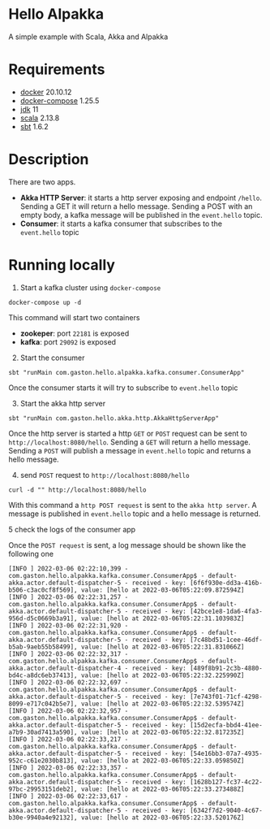 # Hello Alpakka

A simple example with Scala, Akka and Alpakka

# Requirements

- [docker](https://www.docker.com/) 20.10.12
- [docker-compose](https://docs.docker.com/compose/) 1.25.5
- [jdk](https://adoptopenjdk.net/) 11
- [scala](https://www.scala-lang.org/) 2.13.8
- [sbt](https://www.scala-sbt.org/) 1.6.2

# Description

There are two apps.
- **Akka HTTP Server**: it starts a http server exposing and endpoint `/hello`. Sending a GET it will return a hello message. Sending a POST with an empty body, a kafka message will be published in the `event.hello` topic.
- **Consumer**: it starts a kafka consumer that subscribes to the `event.hello` topic

# Running locally

1. Start a kafka cluster using `docker-compose`

```shell
docker-compose up -d
```
This command will start two containers
- **zookeper**: port `22181` is exposed
- **kafka**: port `29092` is exposed

2. Start the consumer

```shell
sbt "runMain com.gaston.hello.alpakka.kafka.consumer.ConsumerApp"
```
Once the consumer starts it will try to subscribe to `event.hello` topic

3. Start the akka http server

```shell
sbt "runMain com.gaston.hello.akka.http.AkkaHttpServerApp"
```
Once the http server is started a http `GET` or `POST` request can be sent to `http://localhost:8080/hello`. Sending a `GET` will
return a hello message. Sending a `POST` will publish a message in `event.hello` topic and returns a hello message.

4. send `POST` request to `http://localhost:8080/hello`

```shell
curl -d "" http://localhost:8080/hello
```
With this command a `http POST request` is sent to the `akka http server`. A message is published in `event.hello`
topic and a hello message is returned.

5 check the logs of the consumer app

Once the `POST request` is sent, a log message should be shown like the following one
```log
[INFO ] 2022-03-06 02:22:10,399 - com.gaston.hello.alpakka.kafka.consumer.ConsumerApp$ - default-akka.actor.default-dispatcher-5 - received - key: [6f6f930e-dd3a-416b-b506-c3ac0cf8f569], value: [hello at 2022-03-06T05:22:09.872594Z] 
[INFO ] 2022-03-06 02:22:31,257 - com.gaston.hello.alpakka.kafka.consumer.ConsumerApp$ - default-akka.actor.default-dispatcher-5 - received - key: [42bce1e8-1da6-4fa3-956d-d5c0669b3a91], value: [hello at 2022-03-06T05:22:31.103983Z] 
[INFO ] 2022-03-06 02:22:31,920 - com.gaston.hello.alpakka.kafka.consumer.ConsumerApp$ - default-akka.actor.default-dispatcher-5 - received - key: [7c48bd51-1cee-46df-b5ab-9aeb55b58499], value: [hello at 2022-03-06T05:22:31.831066Z] 
[INFO ] 2022-03-06 02:22:32,317 - com.gaston.hello.alpakka.kafka.consumer.ConsumerApp$ - default-akka.actor.default-dispatcher-4 - received - key: [489f8b91-2c3b-4880-bd4c-a8dc6eb37413], value: [hello at 2022-03-06T05:22:32.225990Z] 
[INFO ] 2022-03-06 02:22:32,697 - com.gaston.hello.alpakka.kafka.consumer.ConsumerApp$ - default-akka.actor.default-dispatcher-5 - received - key: [7e743f01-71cf-4298-8099-e717c042b5e7], value: [hello at 2022-03-06T05:22:32.539574Z] 
[INFO ] 2022-03-06 02:22:32,957 - com.gaston.hello.alpakka.kafka.consumer.ConsumerApp$ - default-akka.actor.default-dispatcher-5 - received - key: [15d2ecfa-bbd4-41ee-a7b9-30ad7413a590], value: [hello at 2022-03-06T05:22:32.817235Z] 
[INFO ] 2022-03-06 02:22:33,217 - com.gaston.hello.alpakka.kafka.consumer.ConsumerApp$ - default-akka.actor.default-dispatcher-5 - received - key: [54e16bb3-07a7-4935-952c-c61e2030b813], value: [hello at 2022-03-06T05:22:33.059850Z] 
[INFO ] 2022-03-06 02:22:33,357 - com.gaston.hello.alpakka.kafka.consumer.ConsumerApp$ - default-akka.actor.default-dispatcher-5 - received - key: [1628b127-fc37-4c22-97bc-29953151deb2], value: [hello at 2022-03-06T05:22:33.273488Z] 
[INFO ] 2022-03-06 02:22:33,617 - com.gaston.hello.alpakka.kafka.consumer.ConsumerApp$ - default-akka.actor.default-dispatcher-5 - received - key: [6342f7d2-9040-4c67-b30e-9940a4e92132], value: [hello at 2022-03-06T05:22:33.520176Z]  
```